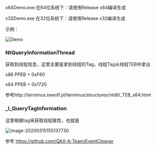 x64Demo.exe 在64位系统下：请使用Release x64编译生成 


x32Demo.exe 在32位系统下：请使用Release x32编译生成


示例：

![Demo](https://gitee.com/L0yy/log_cleaning/raw/master/example.gif)

### NtQueryInformationThread

获取到线程信息，这里主要是拿到线程的Tag，线程Tag从线程TEB中拿出

x86 PPEB + 0xF60

x64 PPEB + 0x1720 



参考http://terminus.rewolf.pl/terminus/structures/ntdll/_TEB_x64.html

### _I_QueryTagInformation

这里根据tag来获取线程属性，也就是

![image-20200315155137730](https://images.gitee.com/uploads/images/2020/0315/165446_fb860cbd_2347406.png)


参考 https://github.com/QAX-A-Team/EventCleaner